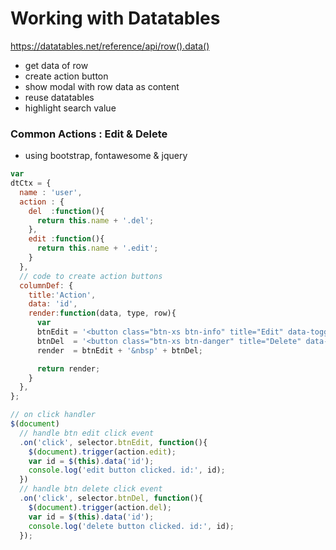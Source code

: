 # Working with Datatables

https://datatables.net/reference/api/row().data()

- get data of row
- create action button
- show modal with row data as content
- reuse datatables
- highlight search value


### Common Actions : Edit & Delete
- using bootstrap, fontawesome & jquery

```js
var 
dtCtx = {
  name : 'user',
  action : {
    del  :function(){
      return this.name + '.del';
    },
    edit :function(){
      return this.name + '.edit';
    }
  },
  // code to create action buttons
  columnDef: {
    title:'Action', 
    data: 'id', 
    render:function(data, type, row){
      var
      btnEdit = '<button class="btn-xs btn-info" title="Edit" data-toggle="tooltip" data-trigger="hover" data-id="' + row.id + '" data-action="' + this.name.action.edit + '"><i class="fa fa-edit"></i></button>',
      btnDel  = '<button class="btn-xs btn-danger" title="Delete" data-toggle="tooltip" data-trigger="hover" data-id="' + row.id + '" data-action="' + this.name.action.del + '><i class="fa fa-times"></i></button>',
      render  = btnEdit + '&nbsp' + btnDel;

      return render;
    }
  },
};

// on click handler
$(document)
  // handle btn edit click event
  .on('click', selector.btnEdit, function(){
    $(document).trigger(action.edit);
    var id = $(this).data('id');
    console.log('edit button clicked. id:', id);
  })
  // handle btn delete click event
  .on('click', selector.btnDel, function(){
    $(document).trigger(action.del);
    var id = $(this).data('id');
    console.log('delete button clicked. id:', id);
  });
```